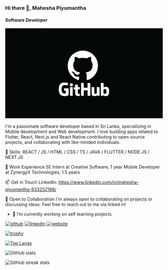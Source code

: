 ### Hi there 👋, Mahesha Piyumantha
#### Software Developer
![Software Developer](https://github.com/mahesha-piyumantha/mahesha-piyumantha/blob/main/Beecrowd-Agosto-6-02-larger.png)

I'm a passionate software developer based in Sri Lanka, specializing in Mobile development and Web development. I love building apps related to Flutter, React, Next.js and React Native contributing to open-source projects, and collaborating with like-minded individuals.

🚀 Skills: REACT / JS / HTML / CSS / TS / JAVA / FLUTTER / NODE.JS / NEXT.JS

💼 Work Experience
SE Intern at Creative Software, 1 year
Mobile Developer at ZynergyX Technologies, 1.5 years

📫 Get in Touch
LinkedIn: https://www.linkedin.com/in/mahesha-piyumantha-633252198/

🤝 Open to Collaboration
I'm always open to collaborating on projects or discussing ideas. Feel free to reach out to me via linked in!

- 🔭 I’m currently working on self learning projects 


[<img src='https://cdn.jsdelivr.net/npm/simple-icons@3.0.1/icons/github.svg' alt='github' height='40'>](https://github.com/mahesha-piyumantha)  [<img src='https://cdn.jsdelivr.net/npm/simple-icons@3.0.1/icons/linkedin.svg' alt='linkedin' height='40'>](https://www.linkedin.com/in/https://www.linkedin.com/in/mahesha-piyumantha-633252198//)  [<img src='https://cdn.jsdelivr.net/npm/simple-icons@3.0.1/icons/icloud.svg' alt='website' height='40'>](https://mahesha-piyumantha-portfolio.netlify.app/)  

[![trophy](https://github-profile-trophy.vercel.app/?username=mahesha-piyumantha)](https://github.com/ryo-ma/github-profile-trophy)

[![Top Langs](https://github-readme-stats.vercel.app/api/top-langs/?username=mahesha-piyumantha)](https://github.com/anuraghazra/github-readme-stats)

![GitHub stats](https://github-readme-stats.vercel.app/api?username=mahesha-piyumantha&show_icons=true&count_private=true)  

![GitHub streak stats](https://streak-stats.demolab.com/?user=mahesha-piyumantha)  

